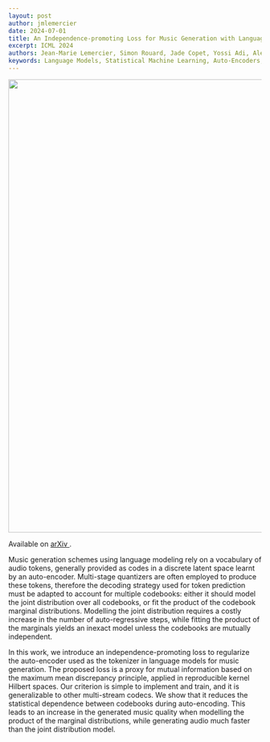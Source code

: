 ```yaml
---
layout: post
author: jmlemercier
date: 2024-07-01
title: An Independence-promoting Loss for Music Generation with Language Models
excerpt: ICML 2024
authors: Jean-Marie Lemercier, Simon Rouard, Jade Copet, Yossi Adi, Alexandre Défossez
keywords: Language Models, Statistical Machine Learning, Auto-Encoders, Music Generation
---
```


<div class="post-image">
<img src="/assets/spm2024/spm2024.jpg" height="900px">
</div>

<div class="links">
<p>
Available on <a href="https://arxiv.org/abs/2406.02315"> arXiv </a>.
</p>
</div>

<div class="abstract">
<p>
Music generation schemes using language modeling rely on a vocabulary of audio tokens, generally provided as codes in a discrete latent space learnt by an auto-encoder. Multi-stage quantizers are often employed to produce these tokens, therefore the decoding strategy used for token prediction must be adapted to account for multiple codebooks: either it should model the joint distribution over all codebooks, or fit the product of the codebook marginal distributions. Modelling the joint distribution requires a costly increase in the number of auto-regressive steps, while fitting the product of the marginals yields an inexact model unless the codebooks are mutually independent.
</p>
<p>
In this work, we introduce an independence-promoting loss to regularize the auto-encoder used as the tokenizer in language models for music generation. The proposed loss is a proxy for mutual information based on the maximum mean discrepancy principle, applied in reproducible kernel Hilbert spaces. Our criterion is simple to implement and train, and it is generalizable to other multi-stream codecs. We show that it reduces the statistical dependence between codebooks during auto-encoding. This leads to an increase in the generated music quality when modelling the product of the marginal distributions, while generating audio much faster than the joint distribution model. 
</p>
</div>